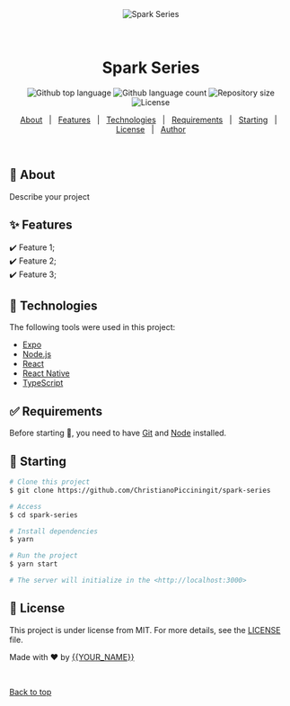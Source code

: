 <div align="center" id="top"> 
  <img src="./.github/app.gif" alt="Spark Series" />

  &#xa0;

  <!-- <a href="https://sparkseries.netlify.app">Demo</a> -->
</div>

<h1 align="center">Spark Series</h1>

<p align="center">
  <img alt="Github top language" src="https://img.shields.io/github/languages/top/ChristianoPicciningit/spark-series?color=56BEB8">

  <img alt="Github language count" src="https://img.shields.io/github/languages/count/ChristianoPicciningit/spark-series?color=56BEB8">

  <img alt="Repository size" src="https://img.shields.io/github/repo-size/ChristianoPicciningit/spark-series?color=56BEB8">

  <img alt="License" src="https://img.shields.io/github/license/ChristianoPicciningit/spark-series?color=56BEB8">

  <!-- <img alt="Github issues" src="https://img.shields.io/github/issues/ChristianoPicciningit/spark-series?color=56BEB8" /> -->

  <!-- <img alt="Github forks" src="https://img.shields.io/github/forks/ChristianoPicciningit/spark-series?color=56BEB8" /> -->

  <!-- <img alt="Github stars" src="https://img.shields.io/github/stars/ChristianoPicciningit/spark-series?color=56BEB8" /> -->
</p>

<!-- Status -->

<!-- <h4 align="center"> 
	🚧  Spark Series 🚀 Under construction...  🚧
</h4> 

<hr> -->

<p align="center">
  <a href="#dart-about">About</a> &#xa0; | &#xa0; 
  <a href="#sparkles-features">Features</a> &#xa0; | &#xa0;
  <a href="#rocket-technologies">Technologies</a> &#xa0; | &#xa0;
  <a href="#white_check_mark-requirements">Requirements</a> &#xa0; | &#xa0;
  <a href="#checkered_flag-starting">Starting</a> &#xa0; | &#xa0;
  <a href="#memo-license">License</a> &#xa0; | &#xa0;
  <a href="https://github.com/ChristianoPicciningit" target="_blank">Author</a>
</p>

<br>

## :dart: About ##

Describe your project

## :sparkles: Features ##

:heavy_check_mark: Feature 1;\
:heavy_check_mark: Feature 2;\
:heavy_check_mark: Feature 3;

## :rocket: Technologies ##

The following tools were used in this project:

- [Expo](https://expo.io/)
- [Node.js](https://nodejs.org/en/)
- [React](https://pt-br.reactjs.org/)
- [React Native](https://reactnative.dev/)
- [TypeScript](https://www.typescriptlang.org/)

## :white_check_mark: Requirements ##

Before starting :checkered_flag:, you need to have [Git](https://git-scm.com) and [Node](https://nodejs.org/en/) installed.

## :checkered_flag: Starting ##

```bash
# Clone this project
$ git clone https://github.com/ChristianoPicciningit/spark-series

# Access
$ cd spark-series

# Install dependencies
$ yarn

# Run the project
$ yarn start

# The server will initialize in the <http://localhost:3000>
```

## :memo: License ##

This project is under license from MIT. For more details, see the [LICENSE](LICENSE.md) file.


Made with :heart: by <a href="https://github.com/ChristianoPicciningit" target="_blank">{{YOUR_NAME}}</a>

&#xa0;

<a href="#top">Back to top</a>
